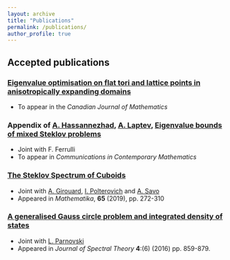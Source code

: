 ```yaml
---
layout: archive
title: "Publications"
permalink: /publications/
author_profile: true
---
```




## Accepted publications

###  [Eigenvalue optimisation on flat tori and lattice points in anisotropically expanding domains](https://arxiv.org/abs/1809.01469)
* To appear in the *Canadian Journal of Mathematics*

### Appendix of [A. Hassannezhad](https://asmahassannezhad.wordpress.com/), [A. Laptev](http://wwwf.imperial.ac.uk/~alaptev/), [Eigenvalue bounds of mixed Steklov problems](https://arxiv.org/abs/1712.00753)
* Joint with F. Ferrulli
* To appear in *Communications in Contemporary Mathematics*

### [The Steklov Spectrum of Cuboids](https://arxiv.org/abs/1711.03075)
* Joint with [A. Girouard](https://archimede.mat.ulaval.ca/agirouard/), [I. Polterovich](https://dms.umontreal.ca/~iossif/) and [A. Savo](http://www.dmmm.uniroma1.it/~alessandro.savo/)
* Appeared in *Mathematika*, **65** (2019), pp. 272-310

### [A generalised Gauss circle problem and integrated density of states](https://arxiv.org/abs/1506.07115)
* Joint with [L. Parnovski](http://www.homepages.ucl.ac.uk/~ucahlep/)
* Appeared in *Journal of Spectral Theory* **4**:(6) (2016) pp. 859-879.
